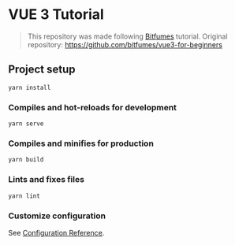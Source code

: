 # VUE 3 Tutorial

> This repository was made following [Bitfumes] tutorial.
> Original repository: https://github.com/bitfumes/vue3-for-beginners

## Project setup

```
yarn install
```

### Compiles and hot-reloads for development

```
yarn serve
```

### Compiles and minifies for production

```
yarn build
```

### Lints and fixes files

```
yarn lint
```

### Customize configuration

See [Configuration Reference](https://cli.vuejs.org/config/).

[bitfumes]: https://www.youtube.com/watch?v=e-E0UB-YDRk

